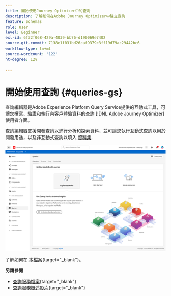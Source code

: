 ```yaml
---
title: 開始使用Journey Optimizer中的查詢
description: 了解如何在Adobe Journey Optimizer中建立查詢
feature: Schemas
role: User
level: Beginner
exl-id: 6f32f068-429a-4039-bb76-d190069e7402
source-git-commit: 7138e1f031bd26caf9379c3ff19d79ac29442bc6
workflow-type: tm+mt
source-wordcount: '122'
ht-degree: 12%

---
```


# 開始使用查詢 {#queries-gs}

查詢編輯器是Adobe Experience Platform Query Service提供的互動式工具，可讓您撰寫、驗證和執行內客戶體驗資料的查詢 [!DNL Adobe Journey Optimizer] 使用者介面。

查詢編輯器支援開發查詢以進行分析和探索資料，並可讓您執行互動式查詢以用於開發用途，以及非互動式查詢以填入 [資料集](get-started-datasets.md).


![](assets/queries-home.png)

了解如何在 [本檔案](https://experienceleague.adobe.com/docs/experience-platform/query/ui/user-guide.html){target=&quot;_blank&quot;}。

**另請參閱**

* [查詢服務檔案](https://experienceleague.adobe.com/docs/experience-platform/query/home.html?lang=zh-Hant){target=&quot;_blank&quot;}
* [查詢服務概述影片](https://experienceleague.adobe.com/docs/platform-learn/tutorials/queries/understanding-query-service.html?lang=zh-Hant){target=&quot;_blank&quot;}
